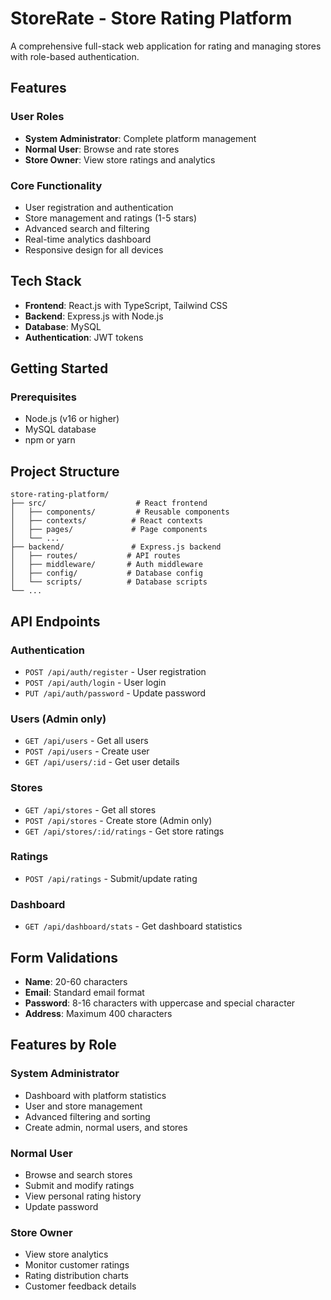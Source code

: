 # StoreRate - Store Rating Platform

A comprehensive full-stack web application for rating and managing stores with role-based authentication.

## Features

### User Roles
- **System Administrator**: Complete platform management
- **Normal User**: Browse and rate stores
- **Store Owner**: View store ratings and analytics

### Core Functionality
- User registration and authentication
- Store management and ratings (1-5 stars)
- Advanced search and filtering
- Real-time analytics dashboard
- Responsive design for all devices

## Tech Stack

- **Frontend**: React.js with TypeScript, Tailwind CSS
- **Backend**: Express.js with Node.js
- **Database**: MySQL
- **Authentication**: JWT tokens

## Getting Started

### Prerequisites
- Node.js (v16 or higher)
- MySQL database
- npm or yarn




## Project Structure

```
store-rating-platform/
├── src/                    # React frontend
│   ├── components/         # Reusable components
│   ├── contexts/          # React contexts
│   ├── pages/             # Page components
│   └── ...
├── backend/               # Express.js backend
│   ├── routes/           # API routes
│   ├── middleware/       # Auth middleware
│   ├── config/           # Database config
│   └── scripts/          # Database scripts
└── ...
```

## API Endpoints

### Authentication
- `POST /api/auth/register` - User registration
- `POST /api/auth/login` - User login
- `PUT /api/auth/password` - Update password

### Users (Admin only)
- `GET /api/users` - Get all users
- `POST /api/users` - Create user
- `GET /api/users/:id` - Get user details

### Stores
- `GET /api/stores` - Get all stores
- `POST /api/stores` - Create store (Admin only)
- `GET /api/stores/:id/ratings` - Get store ratings

### Ratings
- `POST /api/ratings` - Submit/update rating

### Dashboard
- `GET /api/dashboard/stats` - Get dashboard statistics

## Form Validations

- **Name**: 20-60 characters
- **Email**: Standard email format
- **Password**: 8-16 characters with uppercase and special character
- **Address**: Maximum 400 characters

## Features by Role

### System Administrator
- Dashboard with platform statistics
- User and store management
- Advanced filtering and sorting
- Create admin, normal users, and stores

### Normal User
- Browse and search stores
- Submit and modify ratings
- View personal rating history
- Update password

### Store Owner
- View store analytics
- Monitor customer ratings
- Rating distribution charts
- Customer feedback details

